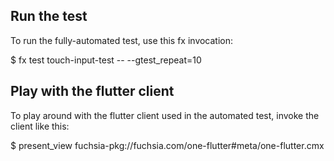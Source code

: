 ## Run the test

To run the fully-automated test, use this fx invocation:

$ fx test touch-input-test -- --gtest_repeat=10

## Play with the flutter client

To play around with the flutter client used in the automated test, invoke the client like this:

$ present_view fuchsia-pkg://fuchsia.com/one-flutter#meta/one-flutter.cmx


